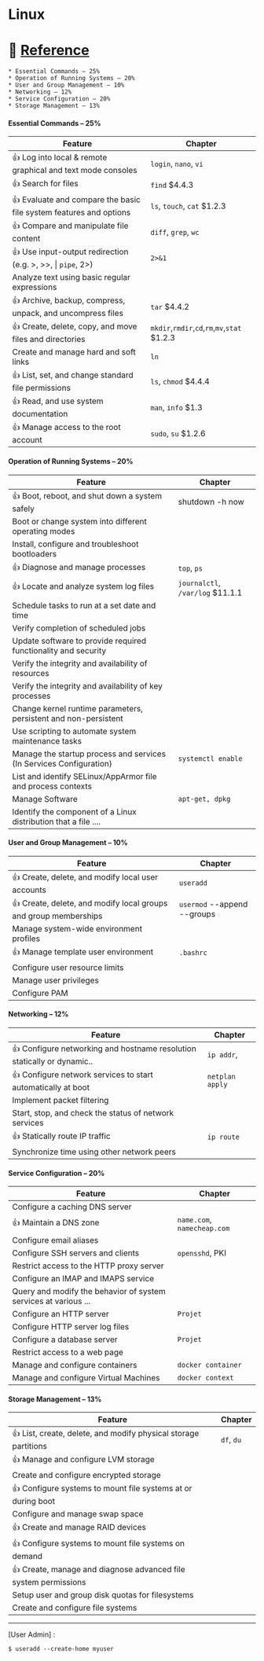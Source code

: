# Linux


# :bookmark: [Reference](../REFERENCES.md)


```
* Essential Commands – 25%
* Operation of Running Systems – 20%
* User and Group Management – 10%
* Networking – 12%
* Service Configuration – 20%
* Storage Management – 13%
```

#### Essential Commands – 25%

|   Feature                                                           | Chapter                                             |
|---------------------------------------------------------------------|-----------------------------------------------------|
| :+1: Log into local & remote graphical and text mode consoles       | `login`, `nano`, `vi`                               |
| :+1: Search for files                                               | `find` $4.4.3                                       |
| :+1: Evaluate and compare the basic file system features and options| `ls`, `touch`, `cat`  $1.2.3                        |
| :+1: Compare and manipulate file content                            | `diff`, `grep`, `wc`                                |
| :+1: Use input-output redirection (e.g. >, >>, \| `pipe`, 2>)       | `2>&1`                                              |
|      Analyze text using basic regular expressions                   |                                                     |
| :+1: Archive, backup, compress, unpack, and uncompress files        | `tar` $4.4.2                                        |
| :+1: Create, delete, copy, and move files and directories           | `mkdir`,`rmdir`,`cd`,`rm`,`mv`,`stat` $1.2.3        |
| Create and manage hard and soft links                               | `ln`                                                |
| :+1: List, set, and change standard file permissions                | `ls`, `chmod` $4.4.4                                |
| :+1: Read, and use system documentation                             | `man`, `info` $1.3                                  |
| :+1: Manage access to the root account                              | `sudo`, `su` $1.2.6                                 |

#### Operation of Running Systems – 20%

|   Feature                                                           | Chapter                                       |
|---------------------------------------------------------------------|-----------------------------------------------|
| :+1: Boot, reboot, and shut down a system safely                    |  shutdown -h now                              |
| Boot or change system into different operating modes                |                                               |
| Install, configure and troubleshoot bootloaders                     |                                               |
| :+1: Diagnose and manage processes                                  |  `top`, `ps`                                  |
| :+1: Locate and analyze system log files                            | `journalctl`, `/var/log` $11.1.1              |
|  Schedule tasks to run at a set date and time                       |                                               |
|  Verify completion of scheduled jobs                                |                                               |
| Update software to provide required functionality and security      |                                               |
| Verify the integrity and availability of resources                  |                                               |
| Verify the integrity and availability of key processes              |                                               |
| Change kernel runtime parameters, persistent and non-persistent     |                                               |
| Use scripting to automate system maintenance tasks                  |                                               |
| Manage the startup process and services (In Services Configuration) |  `systemctl enable`                           |
| List and identify SELinux/AppArmor file and process contexts        |                                               |
| Manage Software                                                     |  `apt-get, dpkg`                              |
| Identify the component of a Linux distribution that a file ....     |                                               |

#### User and Group Management – 10%

|   Feature                                                           | Chapter                                       |
|---------------------------------------------------------------------|-----------------------------------------------|
| :+1: Create, delete, and modify local user accounts                 |  `useradd`                                    |
| :+1: Create, delete, and modify local groups and group memberships  |  `usermod` --append --groups                  |
| Manage system-wide environment profiles                             |                                               |
| :+1: Manage template user environment                               | `.bashrc`                                     |
| Configure user resource limits                                      |                                               |
| Manage user privileges                                              |                                               |
| Configure PAM                                                       |                                               |

#### Networking – 12%

|   Feature                                                           | Chapter                                       |
|---------------------------------------------------------------------|-----------------------------------------------|
| :+1: Configure networking and hostname resolution statically or dynamic..| `ip addr`,                                    |
| :+1: Configure network services to start automatically at boot           | `netplan apply`                               |
| Implement packet filtering                                          |                                               |
| Start, stop, and check the status of network services               |                                               |
| :+1: Statically route IP traffic                                    | `ip route`                                    |
| Synchronize time using other network peers                          |                                               |

#### Service Configuration – 20%

|   Feature                                                           | Chapter                                       |
|---------------------------------------------------------------------|-----------------------------------------------|
| Configure a caching DNS server                                      |                                               |
| :+1: Maintain a DNS zone                                            | `name.com`, `namecheap.com`                   |
| Configure email aliases                                             |                                               |
| Configure SSH servers and clients                                   | `opensshd`, PKI                               |
| Restrict access to the HTTP proxy server                            |                                               |
| Configure an IMAP and IMAPS service                                 |                                               |
| Query and modify the behavior of system services at various ...     |                                               |
| Configure an HTTP server                                            | `Projet`                                      |
| Configure HTTP server log files                                     |                                               |
| Configure a database server                                         | `Projet`                                      |
| Restrict access to a web page                                       |                                               |
| Manage and configure containers                                     | `docker container`                            |
| Manage and configure Virtual Machines                               | `docker context`                              |

#### Storage Management – 13%

|   Feature                                                           | Chapter                                       |
|---------------------------------------------------------------------|-----------------------------------------------|
| :+1: List, create, delete, and modify physical storage partitions   | `df`, `du`                                    |
| :+1: Manage and configure LVM storage                               |                                               |
| Create and configure encrypted storage                              |                                               |
| :+1: Configure systems to mount file systems at or during boot      |                                               |
| Configure and manage swap space                                     |                                               |
| :+1: Create and manage RAID devices                                 |                                               |
| :+1: Configure systems to mount file systems on demand              |                                               |
| :+1: Create, manage and diagnose advanced file system permissions   |                                               |
| Setup user and group disk quotas for filesystems                    |                                               |
| Create and configure file systems                                   |                                               |

<hr>


[User Admin] :

```
$ useradd --create-home myuser 
```


